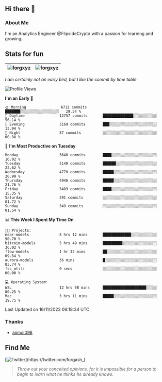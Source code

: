 ## Hi there 👋

### About Me

I'm an Analytics Engineer @FlipsideCrypto with a passion for learning and growing.
  
## Stats for fun

| <img align="center" src="https://github-readme-streak-stats.herokuapp.com/?user=forgxyz&theme=tokyonight" alt="forgxyz" /> | <img align="center" src="https://github-readme-stats.vercel.app/api?username=forgxyz&theme=tokyonight&show_icons=true" alt="forgxyz" /> |
| ------------- |------------- |

*I am certainly not an early bird, but I like the commit by time table*  

<!--START_SECTION:waka-->
![Profile Views](http://img.shields.io/badge/Profile%20Views-0-blue)

**I'm an Early 🐤** 

```text
🌞 Morning                6712 commits        ███████░░░░░░░░░░░░░░░░░░   29.54 % 
🌆 Daytime                12757 commits       ██████████████░░░░░░░░░░░   56.14 % 
🌃 Evening                3169 commits        ███░░░░░░░░░░░░░░░░░░░░░░   13.94 % 
🌙 Night                  87 commits          ░░░░░░░░░░░░░░░░░░░░░░░░░   00.38 % 
```
📅 **I'm Most Productive on Tuesday** 

```text
Monday                   3640 commits        ████░░░░░░░░░░░░░░░░░░░░░   16.02 % 
Tuesday                  5140 commits        ██████░░░░░░░░░░░░░░░░░░░   22.62 % 
Wednesday                4770 commits        █████░░░░░░░░░░░░░░░░░░░░   20.99 % 
Thursday                 4946 commits        █████░░░░░░░░░░░░░░░░░░░░   21.76 % 
Friday                   3489 commits        ████░░░░░░░░░░░░░░░░░░░░░   15.35 % 
Saturday                 391 commits         ░░░░░░░░░░░░░░░░░░░░░░░░░   01.72 % 
Sunday                   349 commits         ░░░░░░░░░░░░░░░░░░░░░░░░░   01.54 % 
```


📊 **This Week I Spent My Time On** 

```text
🐱‍💻 Projects: 
near-models              8 hrs 12 mins       █████████████░░░░░░░░░░░░   50.70 % 
bitcoin-models           5 hrs 49 mins       █████████░░░░░░░░░░░░░░░░   36.02 % 
flow-models              1 hr 32 mins        ██░░░░░░░░░░░░░░░░░░░░░░░   09.54 % 
aurora-models            36 mins             █░░░░░░░░░░░░░░░░░░░░░░░░   03.74 % 
fsc_utils                0 secs              ░░░░░░░░░░░░░░░░░░░░░░░░░   00.00 % 

💻 Operating System: 
WSL                      12 hrs 58 mins      ████████████████████░░░░░   80.25 % 
Mac                      3 hrs 11 mins       █████░░░░░░░░░░░░░░░░░░░░   19.75 % 
```


 Last Updated on 16/11/2023 06:18:34 UTC
<!--END_SECTION:waka-->

### Thanks
 - [anmol098](https://github.com/anmol098/waka-readme-stats/)
  
## Find Me
[![Twitter](https://img.shields.io/twitter/url/https/twitter.com/forgash_.svg?style=social&label=Follow%20%40forgash_)](https://twitter.com/forgash_)


> *Throw out your conceited opinions, for it is impossible for a person to begin to learn what he thinks he already knows.* 
